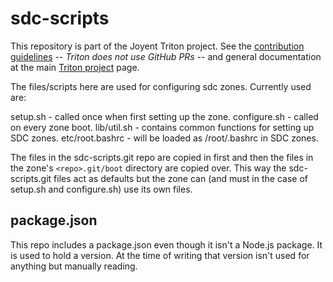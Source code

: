 <!--
    This Source Code Form is subject to the terms of the Mozilla Public
    License, v. 2.0. If a copy of the MPL was not distributed with this
    file, You can obtain one at http://mozilla.org/MPL/2.0/.
-->

<!--
    Copyright (c) 2016, Joyent, Inc.
-->

# sdc-scripts

This repository is part of the Joyent Triton project. See the [contribution
guidelines](https://github.com/joyent/triton/blob/master/CONTRIBUTING.md) --
*Triton does not use GitHub PRs* -- and general documentation at the main
[Triton project](https://github.com/joyent/triton) page.

The files/scripts here are used for configuring sdc zones.  Currently used are:

setup.sh        - called once when first setting up the zone.
configure.sh    - called on every zone boot.
lib/util.sh     - contains common functions for setting up SDC zones.
etc/root.bashrc - will be loaded as /root/.bashrc in SDC zones.

The files in the sdc-scripts.git repo are copied in first and then the files
in the zone's `<repo>.git/boot` directory are copied over.  This way the
sdc-scripts.git files act as defaults but the zone can (and must in the case
of setup.sh and configure.sh) use its own files.

## package.json

This repo includes a package.json even though it isn't a Node.js package.
It is used to hold a version. At the time of writing that version isn't
used for anything but manually reading.
